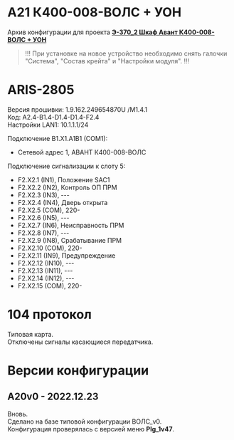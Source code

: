 ﻿A21 К400-008-ВОЛС + УОН
=======================

Архив конфигурации для проекта **[Э-370_2 Шкаф Авант К400-008-ВОЛС + УОН](Э-370_2_Шкаф_Авант_К400-008-ВОЛС_+_УОН.pdf)**

> !!! При установке на новое устройство необходимо снять галочки "Система", "Состав крейта" и "Настройки модуля". !!!


# ARIS-2805

Версия прошивки: 1.9.162.249654870U /M1.4.1  
Код: A2.4-B1.4-D1.4-D1.4-F2.4  
Настройки LAN1: 10.1.1.1/24

Подключение B1.X1.A1B1 (COM1):
- Сетевой адрес 1, АВАНТ К400-008-ВОЛС

Подключение сигнализации к слоту 5:
- F2.X2.1  (IN1),  Положение SAC1
- F2.X2.2  (IN2),  Контроль ОП ПРМ
- F2.X2.3  (IN3),  ---
- F2.X2.4  (IN4),  Дверь открыта
- F2.X2.5  (COM),  220-
- F2.X2.6  (IN5),  ---
- F2.X2.7  (IN6),  Неисправность ПРМ
- F2.X2.8  (IN7),  ---
- F2.X2.9  (IN8),  Срабатывание ПРМ
- F2.X2.10 (COM),  220-
- F2.X2.11 (IN9),  Предупреждение
- F2.X2.12 (IN10), ---
- F2.X2.13 (IN11), ---
- F2.X2.14 (IN12), ---
- F2.X2.15 (COM),  220-


# 104 протокол

Типовая карта.  
Отключены сигналы касающиеся передатчика.


# Версии конфигурации

## A20v0 - 2022.12.23

Вновь.  
Сделано на базе типовой конфигурации ВОЛС_v0.  
Конфигурация проверялась с версией меню **PIg_1v47**.


